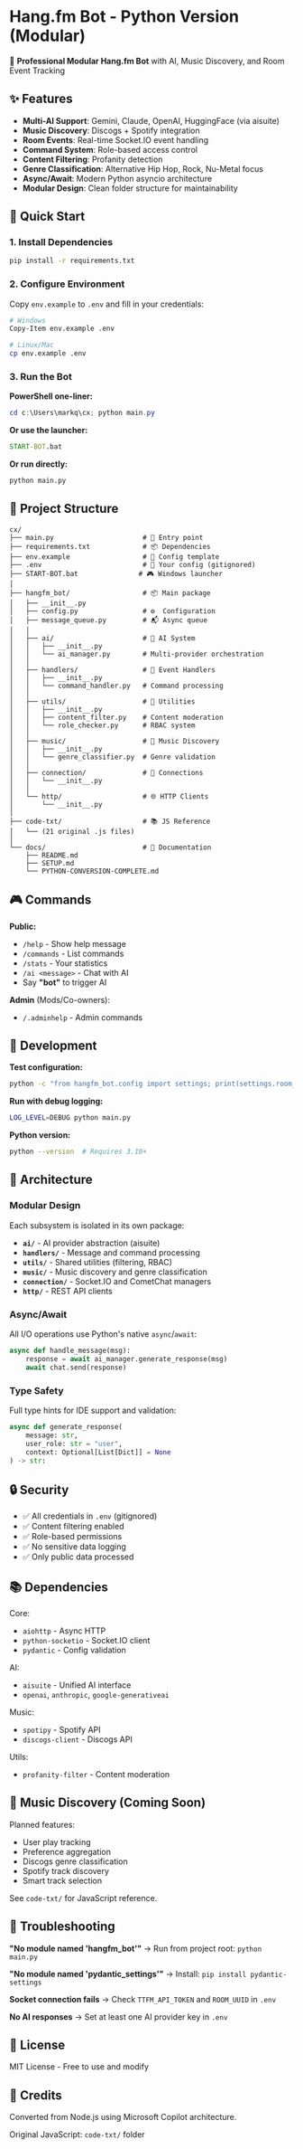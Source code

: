 # Hang.fm Bot - Python Version (Modular)

🎵 **Professional Modular Hang.fm Bot** with AI, Music Discovery, and Room Event Tracking

## ✨ Features

- **Multi-AI Support**: Gemini, Claude, OpenAI, HuggingFace (via aisuite)
- **Music Discovery**: Discogs + Spotify integration
- **Room Events**: Real-time Socket.IO event handling
- **Command System**: Role-based access control
- **Content Filtering**: Profanity detection
- **Genre Classification**: Alternative Hip Hop, Rock, Nu-Metal focus
- **Async/Await**: Modern Python asyncio architecture
- **Modular Design**: Clean folder structure for maintainability

## 🚀 Quick Start

### 1. Install Dependencies

```bash
pip install -r requirements.txt
```

### 2. Configure Environment

Copy `env.example` to `.env` and fill in your credentials:

```bash
# Windows
Copy-Item env.example .env

# Linux/Mac
cp env.example .env
```

### 3. Run the Bot

**PowerShell one-liner:**
```powershell
cd c:\Users\markq\cx; python main.py
```

**Or use the launcher:**
```cmd
START-BOT.bat
```

**Or run directly:**
```bash
python main.py
```

## 📂 Project Structure

```
cx/
├── main.py                      # 🚀 Entry point
├── requirements.txt             # 📦 Dependencies
├── env.example                  # 📝 Config template
├── .env                         # 🔐 Your config (gitignored)
├── START-BOT.bat               # 🎮 Windows launcher
│
├── hangfm_bot/                  # 📦 Main package
│   ├── __init__.py
│   ├── config.py                # ⚙️  Configuration
│   ├── message_queue.py         # 📬 Async queue
│   │
│   ├── ai/                      # 🤖 AI System
│   │   ├── __init__.py
│   │   └── ai_manager.py        # Multi-provider orchestration
│   │
│   ├── handlers/                # 📨 Event Handlers
│   │   ├── __init__.py
│   │   └── command_handler.py   # Command processing
│   │
│   ├── utils/                   # 🔧 Utilities
│   │   ├── __init__.py
│   │   ├── content_filter.py    # Content moderation
│   │   └── role_checker.py      # RBAC system
│   │
│   ├── music/                   # 🎵 Music Discovery
│   │   ├── __init__.py
│   │   └── genre_classifier.py  # Genre validation
│   │
│   ├── connection/              # 🔌 Connections
│   │   └── __init__.py
│   │
│   └── http/                    # 🌐 HTTP Clients
│       └── __init__.py
│
├── code-txt/                    # 📚 JS Reference
│   └── (21 original .js files)
│
└── docs/                        # 📖 Documentation
    ├── README.md
    ├── SETUP.md
    └── PYTHON-CONVERSION-COMPLETE.md
```

## 🎮 Commands

**Public:**
- `/help` - Show help message
- `/commands` - List commands
- `/stats` - Your statistics
- `/ai <message>` - Chat with AI
- Say **"bot"** to trigger AI

**Admin** (Mods/Co-owners):
- `/.adminhelp` - Admin commands

## 🔧 Development

**Test configuration:**
```bash
python -c "from hangfm_bot.config import settings; print(settings.room_uuid)"
```

**Run with debug logging:**
```bash
LOG_LEVEL=DEBUG python main.py
```

**Python version:**
```bash
python --version  # Requires 3.10+
```

## 📝 Architecture

### Modular Design

Each subsystem is isolated in its own package:

- **`ai/`** - AI provider abstraction (aisuite)
- **`handlers/`** - Message and command processing
- **`utils/`** - Shared utilities (filtering, RBAC)
- **`music/`** - Music discovery and genre classification
- **`connection/`** - Socket.IO and CometChat managers
- **`http/`** - REST API clients

### Async/Await

All I/O operations use Python's native `async`/`await`:

```python
async def handle_message(msg):
    response = await ai_manager.generate_response(msg)
    await chat.send(response)
```

### Type Safety

Full type hints for IDE support and validation:

```python
async def generate_response(
    message: str,
    user_role: str = "user",
    context: Optional[List[Dict]] = None
) -> str:
```

## 🔒 Security

- ✅ All credentials in `.env` (gitignored)
- ✅ Content filtering enabled
- ✅ Role-based permissions
- ✅ No sensitive data logging
- ✅ Only public data processed

## 📚 Dependencies

Core:
- `aiohttp` - Async HTTP
- `python-socketio` - Socket.IO client
- `pydantic` - Config validation

AI:
- `aisuite` - Unified AI interface
- `openai`, `anthropic`, `google-generativeai`

Music:
- `spotipy` - Spotify API
- `discogs-client` - Discogs API

Utils:
- `profanity-filter` - Content moderation

## 🎵 Music Discovery (Coming Soon)

Planned features:
- User play tracking
- Preference aggregation
- Discogs genre classification
- Spotify track discovery
- Smart track selection

See `code-txt/` for JavaScript reference.

## 🐛 Troubleshooting

**"No module named 'hangfm_bot'"**
→ Run from project root: `python main.py`

**"No module named 'pydantic_settings'"**
→ Install: `pip install pydantic-settings`

**Socket connection fails**
→ Check `TTFM_API_TOKEN` and `ROOM_UUID` in `.env`

**No AI responses**
→ Set at least one AI provider key in `.env`

## 📄 License

MIT License - Free to use and modify

## 🙏 Credits

Converted from Node.js using Microsoft Copilot architecture.

Original JavaScript: `code-txt/` folder
